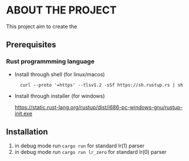 # ABOUT THE PROJECT
This project aim to create the 

## Prerequisites

### Rust programmming language
+ Install through shell (for linux/macos)
  ```shell
    curl --proto '=https' --tlsv1.2 -sSf https://sh.rustup.rs | sh 
    ```
+ Install through installer (for windows)

  https://static.rust-lang.org/rustup/dist/i686-pc-windows-gnu/rustup-init.exe
     

## Installation

1. in debug mode run ```cargo run``` for standard lr(1) parser
2. in debug mode run ```cargo run lr_zero``` for standard lr(0) parser

